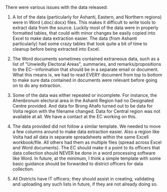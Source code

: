 There were various issues with the data released:

1. A lot of the data (particularly for Ashanti, Eastern, and Northern regions) were in Word (.doc/.docx) files. This makes it difficult to write tools to extract data from the source. Luckily most of the data were in properly formatted tables, that could with minor changes be easily copied into Excel to make data extraction easier. The data (from Ashanti particularly) had some crazy tables that took quite a bit of time to cleanup before being extracted into Excel.

2. The Word documents sometimes contained extraneous data, such as a list of "Unwiedly Electoral Areas", summaries, and remarks/propositions to the EC--information that should be in a separate email or document. What this means is, we had to read EVERY document from top to bottom to make sure data contained in documents were relevant before going on to do any extraction.

3. Some of the data was either repeated or incomplete. For instance, the Ahenbronum electoral area in the Ashanti Region had no Designated Centre provided. And data for Brong Ahafo turned out to be data for Volta region with the filename changed. Data for Central region was not available at all. We have a contact at the EC working on this.

4. The data provided did not follow a similar template. We needed to move a few columns around to make data extraction easier. Also a region like Volta had all data in separate spreadsheets within the same Excell workbook/file. All others had them as multiple files (spread across Excel and Word documents). The EC should make it a point to its officers that data collection should NEVER be done in a word processing software like Word. In future, at the minimum, I think a simple template with some basic guidance should be forwarded to district officers for data collection.

5. All Districts have IT officers; they should assist in creating, validating and uploading any such lists in future, if they are not already doing so.